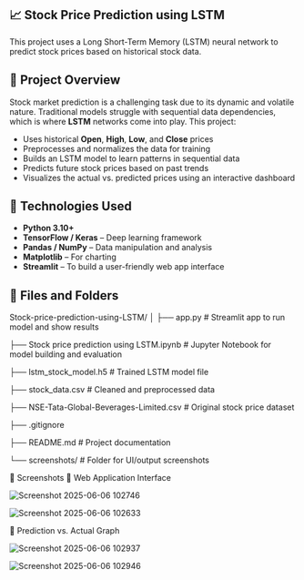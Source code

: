 ## **📈 Stock Price Prediction using LSTM**
This project uses a Long Short-Term Memory (LSTM) neural network to predict stock prices based on historical stock data.

## 📌 Project Overview

Stock market prediction is a challenging task due to its dynamic and volatile nature. Traditional models struggle with sequential
data dependencies, which is where **LSTM** networks come into play. This project:
- Uses historical **Open**, **High**, **Low**, and **Close** prices
- Preprocesses and normalizes the data for training
- Builds an LSTM model to learn patterns in sequential data
- Predicts future stock prices based on past trends
- Visualizes the actual vs. predicted prices using an interactive dashboard

## 🧠 Technologies Used
- **Python 3.10+**
- **TensorFlow / Keras** – Deep learning framework
- **Pandas / NumPy** – Data manipulation and analysis
- **Matplotlib** – For charting
- **Streamlit** – To build a user-friendly web app interface

## 🧰 Files and Folders

Stock-price-prediction-using-LSTM/
│
├── app.py # Streamlit app to run model and show results

├── Stock price prediction using LSTM.ipynb # Jupyter Notebook for model building and evaluation

├── lstm_stock_model.h5 # Trained LSTM model file

├── stock_data.csv # Cleaned and preprocessed data

├── NSE-Tata-Global-Beverages-Limited.csv # Original stock price dataset

├── .gitignore

├── README.md # Project documentation

└── screenshots/ # Folder for UI/output screenshots

📸 Screenshots
🔹 Web Application Interface

![Screenshot 2025-06-06 102746](https://github.com/user-attachments/assets/a847f0da-88ce-4854-8dd7-43528a3f098c)

![Screenshot 2025-06-06 102633](https://github.com/user-attachments/assets/935e60c6-025b-4ca8-a82f-a679d9daaff8)


🔹 Prediction vs. Actual Graph

![Screenshot 2025-06-06 102937](https://github.com/user-attachments/assets/16e636c9-cd60-40df-ae90-21504dddcc7b)

![Screenshot 2025-06-06 102946](https://github.com/user-attachments/assets/e1e79e27-6f20-401e-b9fd-25bd842ed0df)



